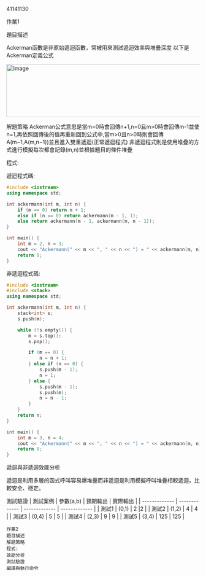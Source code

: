 41141130

作業1

題目描述

Ackerman函數是非原始遞迴函數，常被用來測試遞迴效率與堆疊深度
以下是Ackerman定義公式

<img width="734" height="138" alt="image" src="https://github.com/user-attachments/assets/65f47d7d-c53a-4560-af73-351ebda20d55" />

解題策略
Ackerman公式意思是當m=0時會回傳n+1,n=0且m>0時會回傳m-1並使n=1,再依照回傳後的值再重新回到公式中,當m>0且n>0時則會回傳A(m−1,A(m,n−1))並且進入雙重遞迴(正常遞迴程式)
非遞迴程式則是使用堆疊的方式進行模擬每次都會記錄(m,n)並根據題目的條件堆疊

程式:

遞迴程式碼:
```cpp
#include <iostream>
using namespace std;

int ackermann(int m, int n) {
    if (m == 0) return n + 1;
    else if (n == 0) return ackermann(m - 1, 1);
    else return ackermann(m - 1, ackermann(m, n - 1));
}

int main() {
    int m = 2, n = 3;
    cout << "Ackermann(" << m << ", " << n << ") = " << ackermann(m, n) << endl;
    return 0;
}
```
非遞迴程式碼:
```cpp
#include <iostream>
#include <stack>
using namespace std;

int ackermann(int m, int n) {
    stack<int> s;
    s.push(m);

    while (!s.empty()) {
        m = s.top();
        s.pop();

        if (m == 0) {
            n = n + 1;
        } else if (n == 0) {
            s.push(m - 1);
            n = 1;
        } else {
            s.push(m - 1);
            s.push(m);
            n = n - 1;
        }
    }
    return n;
}

int main() {
    int m = 3, n = 4;
    cout << "Ackermann(" << m << ", " << n << ") = " << ackermann(m, n) << endl;
    return 0;
}
```
遞迴與非遞迴效能分析

遞迴是利用多層的函式呼叫容易爆堆疊而非遞迴是利用模擬呼叫堆疊相較遞迴，比較安全、穩定。


測試驗證
| 測試案例       | 參數(a,b)     | 預期輸出       | 實際輸出      |
| ------------- | ------------- | ------------- | ------------- |
| 測試1         | (0,1)         | 2             |2              |
| 測試2         | (1,2)         | 4             | 4             |
| 測試3         | (0,4)         | 5             | 5             |
| 測試4         | (2,3)         | 9             | 9             |
| 測試5         | (3,4)         | 125           | 125           |

```
作業2
題目描述
解題策略
程式:
效能分析
測試驗證
編譯與執行命令
